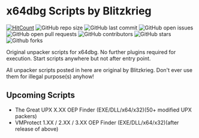 # x64dbg Scripts by Blitzkrieg

[![HitCount](http://hits.dwyl.com/blitzkrieg99/x64dbg-Scripts-by-Blitzkrieg.svg)](http://hits.dwyl.com/blitzkrieg99/x64dbg-Scripts-by-Blitzkrieg)
![GitHub repo size](https://img.shields.io/github/repo-size/blitzkrieg99/x64dbg-Scripts-by-Blitzkrieg)
![GitHub last commit](https://img.shields.io/github/last-commit/blitzkrieg99/x64dbg-Scripts-by-Blitzkrieg)
![GitHub open issues](https://img.shields.io/github/issues-raw/blitzkrieg99/x64dbg-Scripts-by-Blitzkrieg)
![GitHub open pull requests](https://img.shields.io/github/issues-pr-raw/blitzkrieg99/x64dbg-Scripts-by-Blitzkrieg)
![GitHub contributors](https://img.shields.io/github/contributors/blitzkrieg99/x64dbg-Scripts-by-Blitzkrieg)
![GitHub stars](https://img.shields.io/github/stars/blitzkrieg99/x64dbg-Scripts-by-Blitzkrieg?style=social)
![Github forks](https://img.shields.io/github/forks/blitzkrieg99/x64dbg-Scripts-by-Blitzkrieg?style=social)

Original unpacker scripts for x64dbg. No further plugins required for execution. Start scripts anywhere but not after entry point.

All unpacker scripts posted in here are original by Blitzkrieg.
Don't ever use them for illegal purpose(s) anyhow!

## Upcoming Scripts
* The Great UPX X.XX OEP Finder (EXE/DLL/x64/x32)(50+ modified UPX packers)
* VMProtect 1.XX / 2.XX / 3.XX OEP Finder (EXE/DLL/x64/x32)(after release of above)
